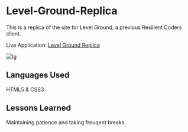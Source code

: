 # Level-Ground-Replica
This is a replica of the site for Level Ground, a previous Resilient Coders client.

Live Application: [Level Ground Replica](https://levelgroundprototype.netlify.app/)

![lg](https://user-images.githubusercontent.com/101942628/164876492-da53fdfa-7c23-4ce6-b82c-af4be4473f0e.PNG)

## Languages Used

HTML5 & CSS3

## Lessons Learned

Maintaining patience and taking freuqent breaks.
